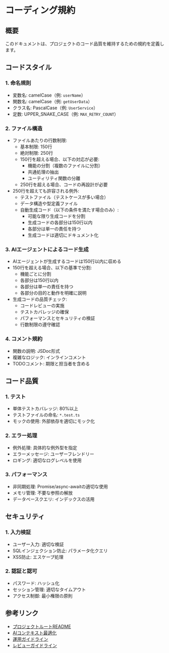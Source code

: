 # コーディング規約

## 概要
このドキュメントは、プロジェクトのコード品質を維持するための規約を定義します。

## コードスタイル

### 1. 命名規則
- 変数名: camelCase（例: `userName`）
- 関数名: camelCase（例: `getUserData`）
- クラス名: PascalCase（例: `UserService`）
- 定数: UPPER_SNAKE_CASE（例: `MAX_RETRY_COUNT`）

### 2. ファイル構造
- ファイルあたりの行数制限:
  - 基本制限: 150行
  - 絶対制限: 250行
  - 150行を超える場合、以下の対応が必要:
    - 機能の分割（複数のファイルに分割）
    - 共通処理の抽出
    - ユーティリティ関数の分離
  - 250行を超える場合、コードの再設計が必要
- 250行を超えても許容される例外:
  - テストファイル（テストケースが多い場合）
  - データ構造や型定義ファイル
  - 自動生成コード（以下の条件を満たす場合のみ）:
    - 可能な限り生成コードを分割
    - 生成コードの各部分は150行以内
    - 各部分は単一の責任を持つ
    - 生成コードは適切にドキュメント化

### 3. AIエージェントによるコード生成
- AIエージェントが生成するコードは150行以内に収める
- 150行を超える場合、以下の基準で分割:
  - 機能ごとに分割
  - 各部分は150行以内
  - 各部分は単一の責任を持つ
  - 各部分の目的と動作を明確に説明
- 生成コードの品質チェック:
  - コードレビューの実施
  - テストカバレッジの確保
  - パフォーマンスとセキュリティの検証
  - 行数制限の遵守確認

### 4. コメント規約
- 関数の説明: JSDoc形式
- 複雑なロジック: インラインコメント
- TODOコメント: 期限と担当者を含める

## コード品質

### 1. テスト
- 単体テストカバレッジ: 80%以上
- テストファイルの命名: `*.test.ts`
- モックの使用: 外部依存を適切にモック化

### 2. エラー処理
- 例外処理: 具体的な例外型を指定
- エラーメッセージ: ユーザーフレンドリー
- ロギング: 適切なログレベルを使用

### 3. パフォーマンス
- 非同期処理: Promise/async-awaitの適切な使用
- メモリ管理: 不要な参照の解放
- データベースクエリ: インデックスの活用

## セキュリティ

### 1. 入力検証
- ユーザー入力: 適切な検証
- SQLインジェクション防止: パラメータ化クエリ
- XSS防止: エスケープ処理

### 2. 認証と認可
- パスワード: ハッシュ化
- セッション管理: 適切なタイムアウト
- アクセス制御: 最小権限の原則

## 参考リンク
- [プロジェクトルートREADME](../../README-ja.md)
- [AIコンテキスト最適化](../../ai/context/context-optimization-ja.md)
- [運用ガイドライン](../ops/operational-guidelines-ja.md)
- [レビューガイドライン](./review-guidelines-ja.md) 